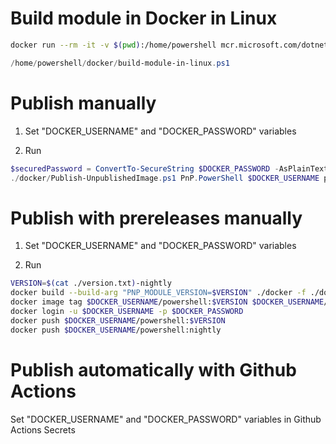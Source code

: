 # Build module in Docker in Linux

```bash
docker run --rm -it -v $(pwd):/home/powershell mcr.microsoft.com/dotnet/sdk:6.0 pwsh
```

```powershell
/home/powershell/docker/build-module-in-linux.ps1
```

# Publish manually

1. Set "DOCKER_USERNAME" and "DOCKER_PASSWORD" variables

2. Run

```powershell
$securedPassword = ConvertTo-SecureString $DOCKER_PASSWORD -AsPlainText -Force
./docker/Publish-UnpublishedImage.ps1 PnP.PowerShell $DOCKER_USERNAME powershell $securedPassword
```

# Publish with prereleases manually

1. Set "DOCKER_USERNAME" and "DOCKER_PASSWORD" variables

2. Run

```bash
VERSION=$(cat ./version.txt)-nightly
docker build --build-arg "PNP_MODULE_VERSION=$VERSION" ./docker -f ./docker/pnppowershell-prerelease.dockerFile --tag $DOCKER_USERNAME/powershell:$VERSION
docker image tag $DOCKER_USERNAME/powershell:$VERSION $DOCKER_USERNAME/powershell:nightly
docker login -u $DOCKER_USERNAME -p $DOCKER_PASSWORD
docker push $DOCKER_USERNAME/powershell:$VERSION
docker push $DOCKER_USERNAME/powershell:nightly
```

# Publish automatically with Github Actions

Set "DOCKER_USERNAME" and "DOCKER_PASSWORD" variables in Github Actions Secrets
